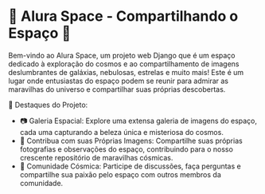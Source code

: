 <h1>🚀 Alura Space - Compartilhando o Espaço 🌌</h1>

Bem-vindo ao Alura Space, um projeto web Django que é um espaço dedicado à exploração do cosmos e ao compartilhamento de imagens deslumbrantes de galáxias, nebulosas, estrelas e muito mais! Este é um lugar onde entusiastas do espaço podem se reunir para admirar as maravilhas do universo e compartilhar suas próprias descobertas.

🌟 Destaques do Projeto:
- 📷 Galeria Espacial: Explore uma extensa galeria de imagens do espaço, cada uma capturando a beleza única e misteriosa do cosmos.
- 🚀 Contribua com suas Próprias Imagens: Compartilhe suas próprias fotografias e observações do espaço, contribuindo para o nosso crescente repositório de maravilhas cósmicas.
- 💬 Comunidade Cósmica: Participe de discussões, faça perguntas e compartilhe sua paixão pelo espaço com outros membros da comunidade.

